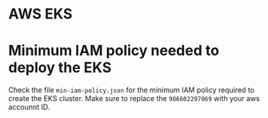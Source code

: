 # AWS EKS

# Minimum IAM policy needed to deploy the EKS
Check the file `min-iam-policy.json` for the minimum IAM policy required to create the EKS cluster. 
Make sure to replace the `986602297069` with your aws accounnt ID.